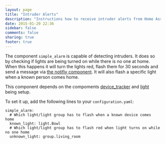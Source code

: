 ```yaml
---
layout: page
title: "Intruder Alerts"
description: "Instructions how to receive intruder alerts from Home Assistant."
date: 2015-01-20 22:36
sidebar: false
comments: false
sharing: true
footer: true
---
```


The component `simple_alarm` is capable of detecting intruders. It does so by checking if lights are being turned on while there is no one at home. When this happens it will turn the lights red, flash them for 30 seconds and send a message via [the notifiy component]({{site_root}}/components/notify.html). It will also flash a specific light when a known person comes home.

This component depends on the compoments [device_tracker]({{site_root}}/components/device_tracker.html) and [light]({{site_root}}/components/light.html) being setup.

To set it up, add the following lines to your `configuration.yaml`:

```
simple_alarm:
  # Which light/light group has to flash when a known device comes home
  known_light: light.Bowl
  # Which light/light group has to flash red when light turns on while no one home
  unknown_light: group.living_room
```
